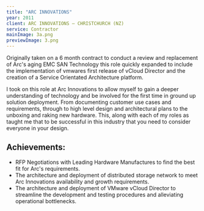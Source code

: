 ```yaml
---
title: "ARC INNOVATIONS"
year: 2011
client: ARC INNOVATIONS – CHRISTCHURCH (NZ)
service: Contractor
mainImage: 3a.png
previewImage: 3.png
---
```


Originally taken on a 6 month contract to conduct a review and replacement of Arc's aging EMC SAN Technology this role quickly expanded to include the implementation of vmwares first release of vCloud Director and the creation of a Service Orientated Architecture platform.

I took on this role at Arc Innovations to allow myself to gain a deeper understanding of technology and be involved for the first time in ground up solution deployment. From documenting customer use cases and requirements, through to high level design and architectural plans to the unboxing and raking new hardware. This, along with each of my roles as taught me that to be successful in this industry that you need to consider everyone in your design.

## Achievements:
- RFP Negotiations with Leading Hardware Manufactures to find the best fit for Arc's requirements.
- The architecture and deployment of distributed storage network to meet Arc Innovations availability and growth requirements.
- The architecture and deployment of VMware vCloud Director to streamline the development and testing procedures and alleviating operational bottlenecks.